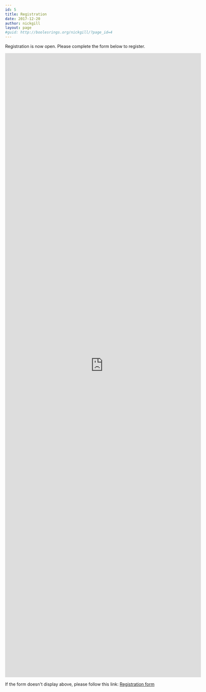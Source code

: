 ```yaml
---
id: 5
title: Registration
date: 2017-12-20
author: nickgill
layout: page
#guid: http://boolesrings.org/nickgill/?page_id=4
---
```


<!--Registration is not yet open.-->

Registration is now open. Please complete the form below to register. <!--The deadline for registration is 14th April 2023.-->

<!--iframe src="https://docs.google.com/forms/d/e/1FAIpQLSf4av-1VF-RkoR2MffueBaAMpaYnz1WT4T9GPutmUh6TJi12A/viewform" width="680" height="2060" frameborder="0" marginheight="0" marginwidth="0">Loading…</iframe-->

<iframe src="https://forms.office.com/e/BgiQSQzwXC" width="640" height="2039" frameborder="0" marginheight="0" marginwidth="0">Loading…</iframe>

If the form doesn't display above, please follow this link: <a href = "https://forms.office.com/e/BgiQSQzwXC)">Registration form</a>
